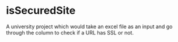 # isSecuredSite
A university project which would take an excel file as an input and go through the column to check if a URL has SSL or not. 
